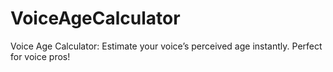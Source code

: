 # VoiceAgeCalculator
Voice Age Calculator: Estimate your voice’s perceived age instantly. Perfect for voice pros! 
